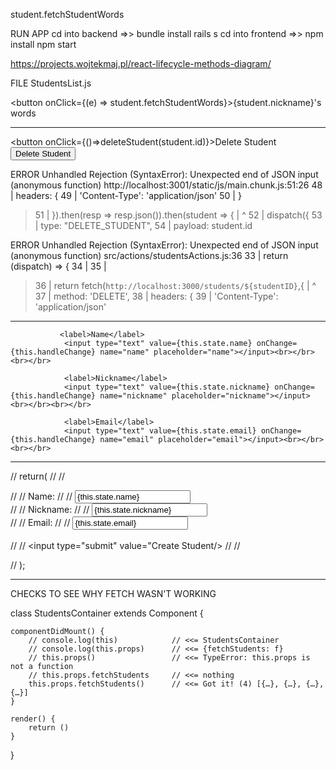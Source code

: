 
student.fetchStudentWords




RUN APP
    cd into backend =>>     bundle install          rails s
    cd into frontend =>>    npm install             npm start

https://projects.wojtekmaj.pl/react-lifecycle-methods-diagram/

FILE StudentsList.js

<button onClick={(e) => student.fetchStudentWords}>{student.nickname}'s words</button>



___________________________
<button onClick={()=>deleteStudent(student.id)}>Delete Student</button>
<button onClick={deleteStudent(student.id)}>Delete Student</button>

ERROR
Unhandled Rejection (SyntaxError): Unexpected end of JSON input
(anonymous function)
http://localhost:3001/static/js/main.chunk.js:51:26
  48 |   headers: {
  49 |     'Content-Type': 'application/json'
  50 |   }
> 51 | }).then(resp => resp.json()).then(student => {
     |                      ^  52 |   dispatch({
  53 |     type: "DELETE_STUDENT",
  54 |     payload: student.id



ERROR
Unhandled Rejection (SyntaxError): Unexpected end of JSON input
(anonymous function)
src/actions/studentsActions.js:36
  33 | return (dispatch) => {
  34 | 
  35 | 
> 36 |     return fetch(`http://localhost:3000/students/${studentID}`,{
     | ^  37 |         method: 'DELETE',
  38 |         headers: {
  39 |             'Content-Type': 'application/json'


















_______________________________________________________

               <label>Name</label>
                <input type="text" value={this.state.name} onChange={this.handleChange} name="name" placeholder="name"></input><br></br><br></br>

                <label>Nickname</label>
                <input type="text" value={this.state.nickname} onChange={this.handleChange} name="nickname" placeholder="nickname"></input><br></br><br></br>

                <label>Email</label>
                <input type="text" value={this.state.email} onChange={this.handleChange} name="email" placeholder="email"></input><br></br><br></br>



____________________

 // return(
        //     // <form>
        //     //     <label>Name:</label>
        //     //      <input type="text" value={this.state.name} onChange={this.handleChange} name="name" /></br>
        //     //     <label>Nickname:</label>
        //     //     <input type="text" value={this.state.nickname} onChange={this.handleChange} name="nickname" /></br>
        //     //     <label>Email:</label>
        //     //     <input type="text" value={this.state.email} onChange={this.handleChange}  name="email" /></br>          
        //     //     <input type="submit" value="Create Student/>
        //     // </form>
        // );

________________________________________

CHECKS TO SEE WHY FETCH WASN'T WORKING

class StudentsContainer extends Component {

    componentDidMount() {
        // console.log(this)            // <<= StudentsContainer
        // console.log(this.props)      // <<= {fetchStudents: f}
        // this.props()                 // <<= TypeError: this.props is not a function
        // this.props.fetchStudents     // <<= nothing
        this.props.fetchStudents()      // <<= Got it! (4) [{…}, {…}, {…}, {…}]
    }

    render() {
        return ()
    }
}